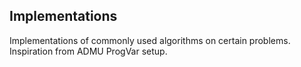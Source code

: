 ## Implementations
Implementations of commonly used algorithms on certain problems. Inspiration from ADMU ProgVar setup.